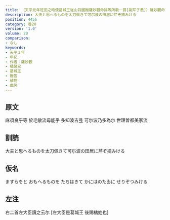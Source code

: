 ```yaml
---
title: （天平元年班田之時使葛城王従山背國贈薩妙觀命婦等所歌一首[副芹子褁]）薩妙觀命婦報贈歌一首
description: 大夫と思へるものを太刀佩きて可尓波の田居に芹ぞ摘みける
position: 4456
category: 巻20
version: '1.0'
volume: 20
comparison:
- なし
keywords:
- 天平１年
- 年紀
- 作者：薩妙觀
- 橘諸兄
- 葛城王
- 贈答
- 植物
- 戯笑
---
```


## 原文

麻須良乎等 於毛敝流母能乎 多知波吉弖 可尓波乃多為尓 世理曽都美家流

## 訓読

大夫と思へるものを太刀佩きて可尓波の田居に芹ぞ摘みける

## 仮名

ますらをと おもへるものを たちはきて かにはのたゐに せりぞつみける

## 左注

右二首左大臣讀之云尓 [左大臣是葛城王 後賜橘姓也]

